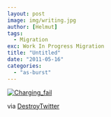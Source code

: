 ```yaml
---
layout: post
image: img/writing.jpg
author: [Helmut]
tags:
  - Migration
exc: Work In Progress Migration
title: "Untitled"
date: "2011-05-16"
categories: 
  - "as-burst"
---
```


[![Charging_fail](images/charging_fail.png.scaled500.png)](http://posterous.com/getfile/files.posterous.com/helmutgranda/GjvDpbzIsbhGgElGoeijvIEcgFDhmAHukwHdcmkfuhxnIguFwvlsgcvfHfDe/charging_fail.png.scaled1000.png)

via [DestroyTwitter](http://destroytwitter.com)
